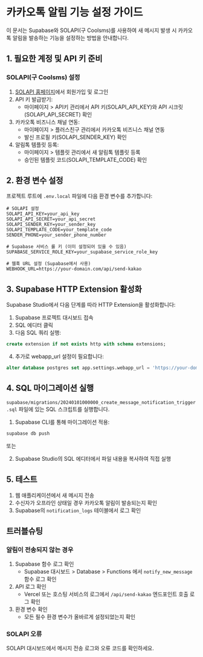 # 카카오톡 알림 기능 설정 가이드

이 문서는 Supabase와 SOLAPI(구 Coolsms)를 사용하여 새 메시지 발생 시 카카오톡 알림을 발송하는 기능을 설정하는 방법을 안내합니다.

## 1. 필요한 계정 및 API 키 준비

### SOLAPI(구 Coolsms) 설정
1. [SOLAPI 홈페이지](https://www.solapi.com/)에서 회원가입 및 로그인
2. API 키 발급받기: 
   - 마이페이지 > API키 관리에서 API 키(SOLAPI_API_KEY)와 API 시크릿(SOLAPI_API_SECRET) 확인
3. 카카오톡 비즈니스 채널 연동:
   - 마이페이지 > 플러스친구 관리에서 카카오톡 비즈니스 채널 연동
   - 발신 프로필 키(SOLAPI_SENDER_KEY) 확인
4. 알림톡 템플릿 등록:
   - 마이페이지 > 템플릿 관리에서 새 알림톡 템플릿 등록
   - 승인된 템플릿 코드(SOLAPI_TEMPLATE_CODE) 확인

## 2. 환경 변수 설정

프로젝트 루트에 `.env.local` 파일에 다음 환경 변수를 추가합니다:

```
# SOLAPI 설정
SOLAPI_API_KEY=your_api_key
SOLAPI_API_SECRET=your_api_secret
SOLAPI_SENDER_KEY=your_sender_key
SOLAPI_TEMPLATE_CODE=your_template_code
SENDER_PHONE=your_sender_phone_number

# Supabase 서비스 롤 키 (이미 설정되어 있을 수 있음)
SUPABASE_SERVICE_ROLE_KEY=your_supabase_service_role_key

# 웹훅 URL 설정 (Supabase에서 사용)
WEBHOOK_URL=https://your-domain.com/api/send-kakao
```

## 3. Supabase HTTP Extension 활성화

Supabase Studio에서 다음 단계를 따라 HTTP Extension을 활성화합니다:

1. Supabase 프로젝트 대시보드 접속
2. SQL 에디터 클릭
3. 다음 SQL 쿼리 실행:

```sql
create extension if not exists http with schema extensions;
```

4. 추가로 webapp_url 설정이 필요합니다:

```sql
alter database postgres set app.settings.webapp_url = 'https://your-domain.com';
```

## 4. SQL 마이그레이션 실행

`supabase/migrations/20240101000000_create_message_notification_trigger.sql` 파일에 있는 SQL 스크립트를 실행합니다.

1. Supabase CLI를 통해 마이그레이션 적용:
```bash
supabase db push
```

또는 

2. Supabase Studio의 SQL 에디터에서 파일 내용을 복사하여 직접 실행

## 5. 테스트

1. 웹 애플리케이션에서 새 메시지 전송
2. 수신자가 오프라인 상태일 경우 카카오톡 알림이 발송되는지 확인
3. Supabase의 `notification_logs` 테이블에서 로그 확인

## 트러블슈팅

### 알림이 전송되지 않는 경우
1. Supabase 함수 로그 확인
   - Supabase 대시보드 > Database > Functions 에서 `notify_new_message` 함수 로그 확인
2. API 로그 확인
   - Vercel 또는 호스팅 서비스의 로그에서 `/api/send-kakao` 엔드포인트 호출 로그 확인
3. 환경 변수 확인
   - 모든 필수 환경 변수가 올바르게 설정되었는지 확인

### SOLAPI 오류
SOLAPI 대시보드에서 메시지 전송 로그와 오류 코드를 확인하세요. 